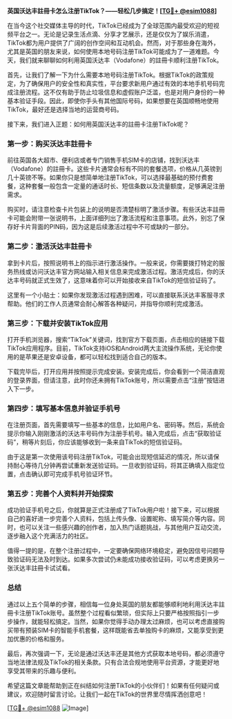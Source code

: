 **英国沃达丰註冊卡怎么注册TikTok？——轻松几步搞定！[[TG💪+ @esim1088](https://t.me/s/esim1088)]**

在当今这个社交媒体主导的时代，TikTok已经成为了全球范围内最受欢迎的短视频平台之一。无论是记录生活点滴、分享才艺展示，还是仅仅为了娱乐消遣，TikTok都为用户提供了广阔的创作空间和互动机会。然而，对于那些身在海外，尤其是英国的朋友来说，如何使用本地号码注册TikTok可能成为了一道难题。今天，我们就来聊聊如何利用英国沃达丰（Vodafone）的註冊卡顺利注册TikTok。

首先，让我们了解一下为什么需要本地号码注册TikTok。根据TikTok的政策规定，为了确保用户的安全性和真实性，平台要求新用户通过有效的本地手机号码完成注册流程。这不仅有助于防止垃圾信息和虚假账户泛滥，也是对用户身份的一种基本验证手段。因此，即使你手头有其他国际号码，如果想要在英国顺畅地使用TikTok，最好还是选择当地的运营商号码。

接下来，我们进入正题：如何用英国沃达丰的註冊卡注册TikTok呢？

### 第一步：购买沃达丰註冊卡

前往英国各大超市、便利店或者专门销售手机SIM卡的店铺，找到沃达丰（Vodafone）的註冊卡。这些卡片通常会标有不同的套餐选项，价格从几英镑到几十英镑不等。如果你只是想简单地注册TikTok，可以选择最基础的预付费套餐，这种套餐一般包含一定量的通话时长、短信条数以及流量额度，足够满足注册需求。

购买时，请注意检查卡片包装上的说明是否清楚标明了激活步骤。有些沃达丰註冊卡可能会附带一张说明书，上面详细列出了激活流程和注意事项。此外，别忘了保存好卡片背面的PIN码，因为这是后续激活过程中不可或缺的一部分。

### 第二步：激活沃达丰註冊卡

拿到卡片后，按照说明书上的指示进行激活操作。一般来说，你需要拨打特定的服务热线或访问沃达丰官方网站输入相关信息来完成激活过程。激活完成后，你的沃达丰号码就正式生效了，这意味着你可以开始接收来自TikTok的短信验证码了。

这里有一个小贴士：如果你发现激活过程遇到困难，可以直接联系沃达丰客服寻求帮助。他们的工作人员通常会耐心解答各种疑问，并指导你顺利完成激活。

### 第三步：下载并安装TikTok应用

打开手机浏览器，搜索“TikTok”关键词，找到官方下载页面，点击相应的链接下载TikTok应用程序。目前，TikTok支持iOS和Android两大主流操作系统，无论你使用的是苹果还是安卓设备，都可以轻松找到适合自己的版本。

下载完毕后，打开应用并按照提示完成安装。安装完成后，你会看到一个简洁直观的登录界面，但请注意，此时你还未拥有TikTok账号，所以需要点击“注册”按钮进入下一步。

### 第四步：填写基本信息并验证手机号

在注册页面，首先需要填写一些基本的信息，比如用户名、密码等。然后，系统会提示你输入刚刚激活的沃达丰号码作为注册手机号。输入完成后，点击“获取验证码”，稍等片刻后，你应该能够收到一条来自TikTok的短信验证码。

由于这是第一次使用该号码注册TikTok，可能会出现短信延迟的情况，所以请保持耐心等待几分钟再尝试重新发送验证码。一旦收到验证码，将其正确填入指定位置，点击确认即可完成手机号验证环节。

### 第五步：完善个人资料并开始探索

成功验证手机号之后，你就算是正式注册成了TikTok用户啦！接下来，可以根据自己的喜好进一步完善个人资料，包括上传头像、设置昵称、填写简介等内容。同时，也可以关注一些感兴趣的创作者，加入热门话题挑战，与其他用户互动交流，逐步融入这个充满活力的社区。

值得一提的是，在整个注册过程中，一定要确保网络环境稳定，避免因信号问题导致验证码无法及时到达。如果多次尝试仍未能成功接收验证码，可以考虑更换另一张沃达丰註冊卡试试看。

### 总结

通过以上五个简单的步骤，相信每一位身处英国的朋友都能够顺利地利用沃达丰註冊卡注册TikTok账号。虽然整个过程看似繁琐，但实际上只要严格按照指引一步步操作，就能轻松搞定。当然，如果你觉得手动办理太过麻烦，也可以考虑直接购买带有预装SIM卡的智能手机套餐，这样既能省去单独购卡的麻烦，又能享受到更加优惠的价格和服务。

最后，再次强调一下，无论是通过沃达丰还是其他方式获取本地号码，都必须遵守当地法律法规及TikTok的相关条款。只有合法合规地使用平台资源，才能更好地享受其带来的乐趣与便利。

希望这篇文章能帮助到正在纠结如何注册TikTok的小伙伴们！如果有任何疑问或建议，欢迎随时留言讨论。让我们一起在TikTok的世界里尽情挥洒创意吧！

[[TG💪+ @esim1088](https://t.me/s/esim1088) ![Image](https://i.postimg.cc/4NQfJmqS/Snipaste-2025-05-13-00-14-12.png)]